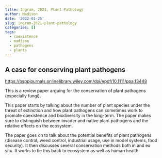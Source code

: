 ```yaml
---
title: Ingram, 2021, Plant Pathology
author: Madison
date: '2022-01-25'
slug: ingram-2021-plant-pathology
categories: []
tags:
  - coexistence
  - madison
  - pathogens
  - plants
---
```



## A case for conserving plant pathogens

https://bsppjournals.onlinelibrary.wiley.com/doi/epdf/10.1111/ppa.13448

This is a review paper arguing for the conservation of plant pathogens (especially fungi). 

This paper starts by talking about the number of plant species under the threat of extinction and how plant pathogens can sometimes work to promote coexistence and biodiversity in the long-term. The paper makes sure to distinguish between invader and native plant pathogens and the relative effects on the ecosystem.

The paper goes on to talk about the potential benefits of plant pathogens (disease control, weed control, industrial usage, use in model systems, food security). It then discusses several conservation methods both in and ex situ. It works to tie this back to ecosystem as well as human health.

